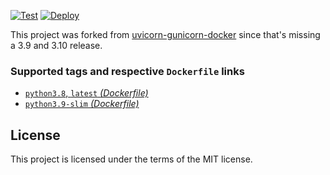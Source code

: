 [![Test](https://github.com/sondrelg/uvicorn-gunicorn-docker/workflows/Test/badge.svg)](https://github.com/sondrelg/uvicorn-gunicorn-docker/actions?query=workflow%3ATest) [![Deploy](https://github.com/sondrelg/uvicorn-gunicorn-docker/workflows/Deploy/badge.svg)](https://github.com/sondrelg/uvicorn-gunicorn-docker/actions?query=workflow%3ADeploy)

This project was forked from [uvicorn-gunicorn-docker](https://github.com/tiangolo/uvicorn-gunicorn-docker)
since that's missing a 3.9 and 3.10 release.

### Supported tags and respective `Dockerfile` links

* [`python3.8`, `latest` _(Dockerfile)_](https://github.com/sondrelg/uvicorn-gunicorn-docker/blob/master/docker-images/python3.9.dockerfile)
* [`python3.9-slim` _(Dockerfile)_](https://github.com/sondrelg/uvicorn-gunicorn-docker/blob/master/docker-images/python3.9-slim.dockerfile)

## License

This project is licensed under the terms of the MIT license.
